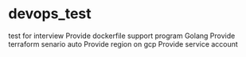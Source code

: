 # devops_test
test for interview
Provide dockerfile support program Golang
Provide terraform senario auto 
Provide region on gcp 
Provide service account
